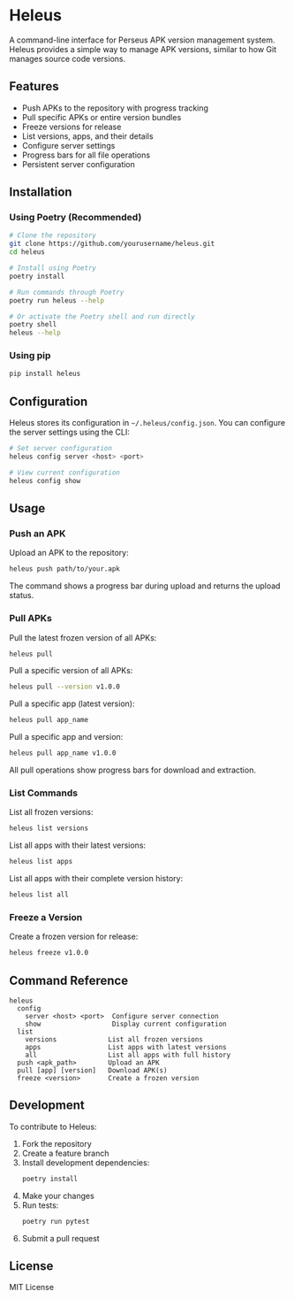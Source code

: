 # Heleus

A command-line interface for Perseus APK version management system. Heleus provides a simple way to manage APK versions, similar to how Git manages source code versions.

## Features

- Push APKs to the repository with progress tracking
- Pull specific APKs or entire version bundles
- Freeze versions for release
- List versions, apps, and their details
- Configure server settings
- Progress bars for all file operations
- Persistent server configuration

## Installation

### Using Poetry (Recommended)

```bash
# Clone the repository
git clone https://github.com/yourusername/heleus.git
cd heleus

# Install using Poetry
poetry install

# Run commands through Poetry
poetry run heleus --help

# Or activate the Poetry shell and run directly
poetry shell
heleus --help
```

### Using pip

```bash
pip install heleus
```

## Configuration

Heleus stores its configuration in `~/.heleus/config.json`. You can configure the server settings using the CLI:

```bash
# Set server configuration
heleus config server <host> <port>

# View current configuration
heleus config show
```

## Usage

### Push an APK

Upload an APK to the repository:

```bash
heleus push path/to/your.apk
```

The command shows a progress bar during upload and returns the upload status.

### Pull APKs

Pull the latest frozen version of all APKs:
```bash
heleus pull
```

Pull a specific version of all APKs:
```bash
heleus pull --version v1.0.0
```

Pull a specific app (latest version):
```bash
heleus pull app_name
```

Pull a specific app and version:
```bash
heleus pull app_name v1.0.0
```

All pull operations show progress bars for download and extraction.

### List Commands

List all frozen versions:
```bash
heleus list versions
```

List all apps with their latest versions:
```bash
heleus list apps
```

List all apps with their complete version history:
```bash
heleus list all
```

### Freeze a Version

Create a frozen version for release:
```bash
heleus freeze v1.0.0
```

## Command Reference

```
heleus
  config
    server <host> <port>  Configure server connection
    show                  Display current configuration
  list
    versions             List all frozen versions
    apps                 List apps with latest versions
    all                  List all apps with full history
  push <apk_path>        Upload an APK
  pull [app] [version]   Download APK(s)
  freeze <version>       Create a frozen version
```

## Development

To contribute to Heleus:

1. Fork the repository
2. Create a feature branch
3. Install development dependencies:
   ```bash
   poetry install
   ```
4. Make your changes
5. Run tests:
   ```bash
   poetry run pytest
   ```
6. Submit a pull request

## License

MIT License
